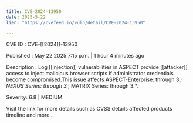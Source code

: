 ```yaml
---
title: CVE-2024-13950
date: 2025-5-22
lien: "https://cvefeed.io/vuln/detail/CVE-2024-13950"

---
```


CVE ID : CVE-[[2024]]-13950

Published :  May 22
2025
7:15 p.m. | 1 hour
4 minutes ago

Description : Log [[injection]] vulnerabilities in ASPECT provide [[attacker]] access to inject malicious browser scripts if administrator credentials become compromised.This issue affects ASPECT-Enterprise: through 3.*; NEXUS Series: through 3.*; MATRIX Series: through 3.*.

Severity: 6.8 | MEDIUM

Visit the link for more details
such as CVSS details
affected products
timeline
and more...
